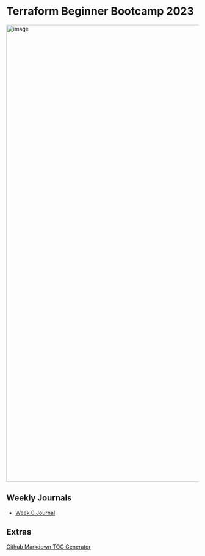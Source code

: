 # Terraform Beginner Bootcamp 2023

<img width="1197" alt="image" src="https://github.com/mexuscloud/terraform-beginner-bootcamp-2023/assets/115909140/4c0c3444-68e6-4312-bbb5-eab624eb10e8">


## Weekly Journals
- [Week 0 Journal](Journal/week0.md)

## Extras
[Github Markdown TOC Generator](https://ecotrust-canada.github.io/markdown-toc/)
